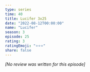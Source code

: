 ```yaml
---
type: series
time: 40
title: Lucifer 3x25
date: "2022-08-12T00:00:00"
name: "Lucifer"
season: 3
episode: 25
rating: 3
ratingEmoji: "⭐️⭐️⭐️"
share: false
---
```


_[No review was written for this episode]_
